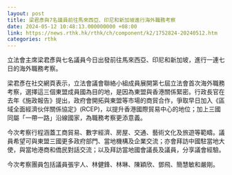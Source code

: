 ```yaml
---
layout: post
title: 梁君彥與7名議員前往馬來西亞、印尼和新加坡進行海外職務考察
date: 2024-05-12 10:48:13.000000000 +08:00
link: https://news.rthk.hk/rthk/ch/component/k2/1752824-20240512.htm
categories: rthk
---
```


立法會主席梁君彥與七名議員今日出發前往馬來西亞、印尼和新加坡，進行一連七日的海外職務考察。

梁君彥在社交網頁表示，立法會議會聯絡小組成員展開第七屆立法會首次海外職務考察，選擇這三個東盟成員國為目的地，是因為東盟與香港關係緊密。行政長官在去年《施政報告》提出，政府會開拓與東盟等市場的商貿合作，爭取早日加入《區域全面經濟伙伴關係協定》(RCEP)，以提升香港國際貿易中心的地位；加上三國同屬「一帶一路」沿線國家，為職務考察更添意義。

今次考察行程涵蓋工商貿易、數字經濟、房屋、交通、藝術文化及旅遊等範疇。議員希望可與東盟三國更多政府部門、當地機構及企業交流；亦會拜訪中國駐當地大使，與當地港商和僑民對話交流；以及拜訪當地國會議長及議員，分享議會經驗。

今次考察團員包括議員張宇人、林健鋒、林琳、陳穎欣、鄧飛、簡慧敏和嚴剛。
